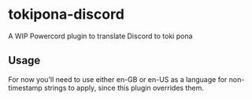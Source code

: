 # tokipona-discord
A WIP Powercord plugin to translate Discord to toki pona
## Usage
For now you'll need to use either en-GB or en-US as a language for non-timestamp strings to apply, since this plugin overrides them.
